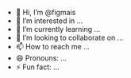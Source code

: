 - 👋 Hi, I’m @figmais
- 👀 I’m interested in ...
- 🌱 I’m currently learning ...
- 💞️ I’m looking to collaborate on ...
- 📫 How to reach me ...
- 😄 Pronouns: ...
- ⚡ Fun fact: ...

<!---
figmais/figmais is a ✨ special ✨ repository because its `README.md` (this file) appears on your GitHub profile.
You can click the Preview link to take a look at your changes.
--->
